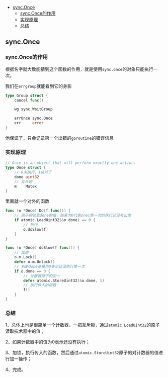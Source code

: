 <!-- START doctoc generated TOC please keep comment here to allow auto update -->
<!-- DON'T EDIT THIS SECTION, INSTEAD RE-RUN doctoc TO UPDATE -->


- [sync.Once](#synconce)
  - [sync.Once的作用](#synconce%E7%9A%84%E4%BD%9C%E7%94%A8)
  - [实现原理](#%E5%AE%9E%E7%8E%B0%E5%8E%9F%E7%90%86)
  - [总结](#%E6%80%BB%E7%BB%93)

<!-- END doctoc generated TOC please keep comment here to allow auto update -->

## sync.Once

### sync.Once的作用

根据名字就大致能猜到这个函数的作用，就是使用`sync.once`的对象只能执行一次。  

我们在`errgroup`就能看到它的身影  

```go
type Group struct {
	cancel func()

	wg sync.WaitGroup

	errOnce sync.Once
	err     error
}
```

他保证了，只会记录第一个出错的`goroutine`的错误信息  

### 实现原理

```go
// Once is an object that will perform exactly one action.
type Once struct {
	// 0未执行，1执行了
	done uint32
	// 互斥锁
	m    Mutex
}
```

里面就一个对外的函数

```go
func (o *Once) Do(f func()) {
	// 原子的读取done的值，如果为0代表onec第一次的执行还没有出发
	if atomic.LoadUint32(&o.done) == 0 {
		// 执行
		o.doSlow(f)
	}
}

func (o *Once) doSlow(f func()) {
	// 加锁
	o.m.Lock()
	defer o.m.Unlock()
	// 判断done变量为0表示还没执行第一次
	if o.done == 0 {
		// 计数器原子的加一
		defer atomic.StoreUint32(&o.done, 1)
		// 执行传入的函数
		f()
	}
}
```

### 总结  

1、总体上也是很简单一个计数器，一把互斥锁，通过`atomic.LoadUint32`的原子读取技术器中的值；  

2、如果计数器中的值为0表示还没有执行；  

3、加锁，执行传入的函数，然后通过`atomic.StoreUint32`原子的对计数器的值进行加一操作；

4、完成。  


